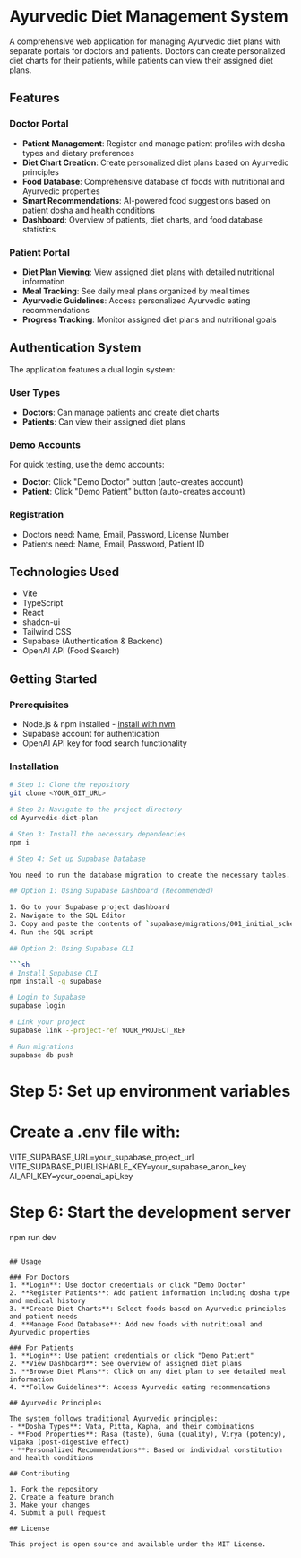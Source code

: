 # Ayurvedic Diet Management System

A comprehensive web application for managing Ayurvedic diet plans with separate portals for doctors and patients. Doctors can create personalized diet charts for their patients, while patients can view their assigned diet plans.

## Features

### Doctor Portal
- **Patient Management**: Register and manage patient profiles with dosha types and dietary preferences
- **Diet Chart Creation**: Create personalized diet plans based on Ayurvedic principles
- **Food Database**: Comprehensive database of foods with nutritional and Ayurvedic properties
- **Smart Recommendations**: AI-powered food suggestions based on patient dosha and health conditions
- **Dashboard**: Overview of patients, diet charts, and food database statistics

### Patient Portal
- **Diet Plan Viewing**: View assigned diet plans with detailed nutritional information
- **Meal Tracking**: See daily meal plans organized by meal times
- **Ayurvedic Guidelines**: Access personalized Ayurvedic eating recommendations
- **Progress Tracking**: Monitor assigned diet plans and nutritional goals

## Authentication System

The application features a dual login system:

### User Types
- **Doctors**: Can manage patients and create diet charts
- **Patients**: Can view their assigned diet plans

### Demo Accounts
For quick testing, use the demo accounts:
- **Doctor**: Click "Demo Doctor" button (auto-creates account)
- **Patient**: Click "Demo Patient" button (auto-creates account)

### Registration
- Doctors need: Name, Email, Password, License Number
- Patients need: Name, Email, Password, Patient ID

## Technologies Used

- Vite
- TypeScript
- React
- shadcn-ui
- Tailwind CSS
- Supabase (Authentication & Backend)
- OpenAI API (Food Search)

## Getting Started

### Prerequisites

- Node.js & npm installed - [install with nvm](https://github.com/nvm-sh/nvm#installing-and-updating)
- Supabase account for authentication
- OpenAI API key for food search functionality

### Installation

```sh
# Step 1: Clone the repository
git clone <YOUR_GIT_URL>

# Step 2: Navigate to the project directory
cd Ayurvedic-diet-plan

# Step 3: Install the necessary dependencies
npm i

# Step 4: Set up Supabase Database

You need to run the database migration to create the necessary tables. You can do this in two ways:

## Option 1: Using Supabase Dashboard (Recommended)

1. Go to your Supabase project dashboard
2. Navigate to the SQL Editor
3. Copy and paste the contents of `supabase/migrations/001_initial_schema.sql`
4. Run the SQL script

## Option 2: Using Supabase CLI

```sh
# Install Supabase CLI
npm install -g supabase

# Login to Supabase
supabase login

# Link your project
supabase link --project-ref YOUR_PROJECT_REF

# Run migrations
supabase db push
```

# Step 5: Set up environment variables
# Create a .env file with:
VITE_SUPABASE_URL=your_supabase_project_url
VITE_SUPABASE_PUBLISHABLE_KEY=your_supabase_anon_key
AI_API_KEY=your_openai_api_key

# Step 6: Start the development server
npm run dev
```

## Usage

### For Doctors
1. **Login**: Use doctor credentials or click "Demo Doctor"
2. **Register Patients**: Add patient information including dosha type and medical history
3. **Create Diet Charts**: Select foods based on Ayurvedic principles and patient needs
4. **Manage Food Database**: Add new foods with nutritional and Ayurvedic properties

### For Patients
1. **Login**: Use patient credentials or click "Demo Patient"
2. **View Dashboard**: See overview of assigned diet plans
3. **Browse Diet Plans**: Click on any diet plan to see detailed meal information
4. **Follow Guidelines**: Access Ayurvedic eating recommendations

## Ayurvedic Principles

The system follows traditional Ayurvedic principles:
- **Dosha Types**: Vata, Pitta, Kapha, and their combinations
- **Food Properties**: Rasa (taste), Guna (quality), Virya (potency), Vipaka (post-digestive effect)
- **Personalized Recommendations**: Based on individual constitution and health conditions

## Contributing

1. Fork the repository
2. Create a feature branch
3. Make your changes
4. Submit a pull request

## License

This project is open source and available under the MIT License.